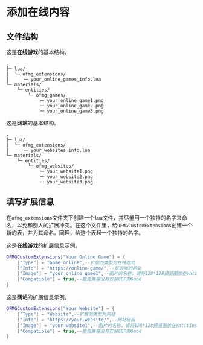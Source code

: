 # 添加在线内容

## 文件结构

这是**在线游戏**的基本结构。

```
.
├─ lua/
|  └─ ofmg_extensions/
|     └─ your_online_games_info.lua
└─ materials/
    └─ entities/
        └─ ofmg_games/
            └─ your_online_game1.png
            └─ your_online_game2.png
            └─ your_online_game3.png
```

这是**网站**的基本结构。

```
.
├─ lua/
|  └─ ofmg_extensions/
|     └─ your_websites_info.lua
└─ materials/
    └─ entities/
        └─ ofmg_websites/
            └─ your_website1.png
            └─ your_website2.png
            └─ your_website3.png
```

## 填写扩展信息

在`ofmg_extensions`文件夹下创建一个`lua`文件，并尽量用一个独特的名字来命名，以免和别人的扩展冲突。在这个文件里，给`OFMGCustomExtensions`创建一个新的表，并为其命名。同理，给这个表起一个独特的名字。

这是**在线游戏**的扩展信息示例。

```lua
OFMGCustomExtensions["Your Online Game"] = {
    ["Type"] = "Game online",--扩展的类型为在线游戏
    ["Info"] = "https://online-game/",--玩游戏的网站
    ["Image"] = "your_online_game1",--图片的名称，请将128*128预览图放在entities/ofmg_games文件夹里
    ["Compatible"] = true,--能否兼容没有安装CEF的Gmod
}
```

这是**网站**的扩展信息示例。

```lua
OFMGCustomExtensions["Your Website"] = {
    ["Type"] = "Website",--扩展的类型为网站
    ["Info"] = "https://your-website/",--网站链接
    ["Image"] = "your_website1",--图片的名称，请将128*128预览图放在entities/ofmg_websites文件夹里
    ["Compatible"] = true,--能否兼容没有安装CEF的Gmod
}
```
